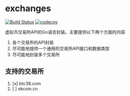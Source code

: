 # exchanges
[![Build Status](https://www.travis-ci.org/aQuaYi/exchanges.svg?branch=master)](https://www.travis-ci.org/aQuaYi/exchanges)
[![codecov](https://codecov.io/gh/aQuaYi/exchanges/branch/master/graph/badge.svg)](https://codecov.io/gh/aQuaYi/exchanges)

虚拟币交易所API的Go语言封装。主要提供以下两个方面的内容
1. 各个交易所的API封装
1. 尽可能地提供一个通用的交易所API接口和数据类型
1. 尽可能地封装多个交易所

## 支持的交易所
1. [x] btc38.com
1. [ ] okcoin.cn
